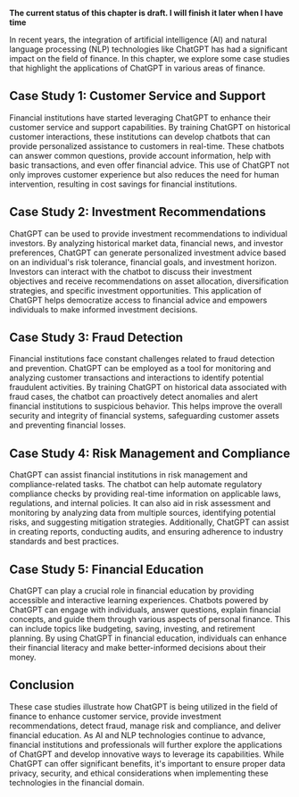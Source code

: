 **The current status of this chapter is draft. I will finish it later when I have time**

In recent years, the integration of artificial intelligence (AI) and natural language processing (NLP) technologies like ChatGPT has had a significant impact on the field of finance. In this chapter, we explore some case studies that highlight the applications of ChatGPT in various areas of finance.

Case Study 1: Customer Service and Support
------------------------------------------

Financial institutions have started leveraging ChatGPT to enhance their customer service and support capabilities. By training ChatGPT on historical customer interactions, these institutions can develop chatbots that can provide personalized assistance to customers in real-time. These chatbots can answer common questions, provide account information, help with basic transactions, and even offer financial advice. This use of ChatGPT not only improves customer experience but also reduces the need for human intervention, resulting in cost savings for financial institutions.

Case Study 2: Investment Recommendations
----------------------------------------

ChatGPT can be used to provide investment recommendations to individual investors. By analyzing historical market data, financial news, and investor preferences, ChatGPT can generate personalized investment advice based on an individual's risk tolerance, financial goals, and investment horizon. Investors can interact with the chatbot to discuss their investment objectives and receive recommendations on asset allocation, diversification strategies, and specific investment opportunities. This application of ChatGPT helps democratize access to financial advice and empowers individuals to make informed investment decisions.

Case Study 3: Fraud Detection
-----------------------------

Financial institutions face constant challenges related to fraud detection and prevention. ChatGPT can be employed as a tool for monitoring and analyzing customer transactions and interactions to identify potential fraudulent activities. By training ChatGPT on historical data associated with fraud cases, the chatbot can proactively detect anomalies and alert financial institutions to suspicious behavior. This helps improve the overall security and integrity of financial systems, safeguarding customer assets and preventing financial losses.

Case Study 4: Risk Management and Compliance
--------------------------------------------

ChatGPT can assist financial institutions in risk management and compliance-related tasks. The chatbot can help automate regulatory compliance checks by providing real-time information on applicable laws, regulations, and internal policies. It can also aid in risk assessment and monitoring by analyzing data from multiple sources, identifying potential risks, and suggesting mitigation strategies. Additionally, ChatGPT can assist in creating reports, conducting audits, and ensuring adherence to industry standards and best practices.

Case Study 5: Financial Education
---------------------------------

ChatGPT can play a crucial role in financial education by providing accessible and interactive learning experiences. Chatbots powered by ChatGPT can engage with individuals, answer questions, explain financial concepts, and guide them through various aspects of personal finance. This can include topics like budgeting, saving, investing, and retirement planning. By using ChatGPT in financial education, individuals can enhance their financial literacy and make better-informed decisions about their money.

Conclusion
----------

These case studies illustrate how ChatGPT is being utilized in the field of finance to enhance customer service, provide investment recommendations, detect fraud, manage risk and compliance, and deliver financial education. As AI and NLP technologies continue to advance, financial institutions and professionals will further explore the applications of ChatGPT and develop innovative ways to leverage its capabilities. While ChatGPT can offer significant benefits, it's important to ensure proper data privacy, security, and ethical considerations when implementing these technologies in the financial domain.
